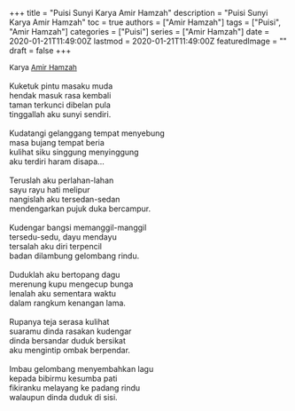 +++
title = "Puisi Sunyi Karya Amir Hamzah"
description = "Puisi Sunyi Karya Amir Hamzah"
toc = true
authors = ["Amir Hamzah"]
tags = ["Puisi", "Amir Hamzah"]
categories = ["Puisi"]
series = ["Amir Hamzah"]
date = 2020-01-21T11:49:00Z
lastmod = 2020-01-21T11:49:00Z
featuredImage = ""
draft = false
+++

<div style="text-align: justify;">
<div style="font-size: small;">Karya <a href="/authors/amir-hamzah/" target="_blank">Amir Hamzah</a></div><br />
Kuketuk pintu masaku muda<br />hendak masuk rasa kembali<br />taman terkunci dibelan pula<br />tinggallah aku sunyi sendiri.<br /><br />Kudatangi gelanggang tempat menyebung<br />masa bujang tempat beria<br />kulihat siku singgung menyinggung<br />aku terdiri haram disapa...<br /><br />Teruslah aku perlahan-lahan<br />sayu rayu hati melipur<br />nangislah aku tersedan-sedan<br />mendengarkan pujuk duka bercampur.<br /><br />Kudengar bangsi memanggil-manggil<br />tersedu-sedu, dayu mendayu<br />tersalah aku diri terpencil<br />badan dilambung gelombang rindu.<br /><br />Duduklah aku bertopang dagu<br />merenung kupu mengecup bunga<br />lenalah aku sementara waktu<br />dalam rangkum kenangan lama.<br /><br />Rupanya teja serasa kulihat<br />suaramu dinda rasakan kudengar<br />dinda bersandar duduk bersikat<br />aku mengintip ombak berpendar.<br /><br />Imbau gelombang menyembahkan lagu<br />kepada bibirmu kesumba pati<br />fikiranku melayang ke padang rindu<br />walaupun dinda duduk di sisi.</div>
